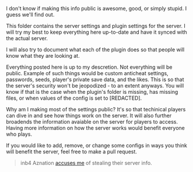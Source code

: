 I don't know if making this info public is awesome, good, or simply stupid. I guess we'll find out.

This folder contains the server settings and plugin settings for the server. I will try my best to keep everything here up-to-date and have it synced with the actual server.

I will also try to document what each of the plugin does so that people will know what they are looking at.

Everything posted here is up to my descretion. Not everything will be public. Example of such things would be custom anticheat settings, passwords, seeds, player's private save data, and the likes. This is so that the server's security won't be jeopodized - to an extent anyways. You will know if that is the case when the plugin's folder is missing, has missing files, or when values of the config is set to [REDACTED].

Why am I making most of the settings public? It's so that techinical players can dive in and see how things work on the server.
It will also further broadends the information avaiable on the server for players to access. Having more information on how the server works would benefit everyone who plays.

If you would like to add, remove, or change some configs in ways you think will benefit the server, feel free to make a pull request.


>inb4 Aznation [accuses me](https://telegra.ph/AZnAtiON-pls-no-kil-me-01-30) of stealing their server info.


